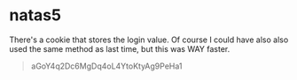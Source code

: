 # natas5

There's a cookie that stores the login value. Of course I could have also also used the same method as last time, but this was WAY faster.

> aGoY4q2Dc6MgDq4oL4YtoKtyAg9PeHa1